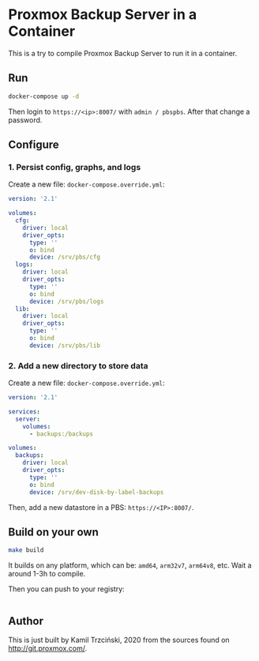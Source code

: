 # Proxmox Backup Server in a Container

This is a try to compile Proxmox Backup Server
to run it in a container.

## Run

```bash
docker-compose up -d
```

Then login to `https://<ip>:8007/` with `admin / pbspbs`.
After that change a password.

## Configure

### 1. Persist config, graphs, and logs

Create a new file: `docker-compose.override.yml`:

```yaml
version: '2.1'

volumes:
  cfg:
    driver: local
    driver_opts:
      type: ''
      o: bind
      device: /srv/pbs/cfg
  logs:
    driver: local
    driver_opts:
      type: ''
      o: bind
      device: /srv/pbs/logs
  lib:
    driver: local
    driver_opts:
      type: ''
      o: bind
      device: /srv/pbs/lib
```

### 2. Add a new directory to store data

Create a new file: `docker-compose.override.yml`:

```yaml
version: '2.1'

services:
  server:
    volumes:
      - backups:/backups

volumes:
  backups:
    driver: local
    driver_opts:
      type: ''
      o: bind
      device: /srv/dev-disk-by-label-backups
```

Then, add a new datastore in a PBS: `https://<IP>:8007/`.

## Build on your own

```bash
make build
```

It builds on any platform, which can be: `amd64`, `arm32v7`, `arm64v8`,
etc. Wait a around 1-3h to compile.

Then you can push to your registry:

```bash

```

## Author

This is just built by Kamil Trzciński, 2020
from the sources found on http://git.proxmox.com/.
